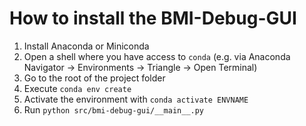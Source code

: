 # How to install the BMI-Debug-GUI

1. Install Anaconda or Miniconda
2. Open a shell where you have access to `conda` (e.g. via Anaconda Navigator -> Environments -> Triangle -> Open Terminal)
3. Go to the root of the project folder
4. Execute `conda env create`
5. Activate the environment with `conda activate ENVNAME`
6. Run `python src/bmi-debug-gui/__main__.py`